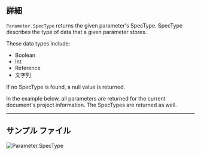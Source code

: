 ## 詳細
`Parameter.SpecType` returns the given parameter's SpecType. SpecType describes the type of data that a given parameter stores.

These data types include:
- Boolean
- Int
- Reference
- 文字列

If no SpecType is found, a null value is returned.

In the example below, all parameters are returned for the current document's project information. The SpecTypes are returned as well.

___
## サンプル ファイル

![Parameter.SpecType](./Revit.Elements.Parameter.SpecType_img.jpg)
